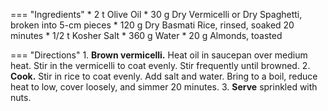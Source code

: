 === "Ingredients"
    * 2 t Olive Oil
    * 30 g Dry Vermicelli or Dry Spaghetti, broken into 5-cm pieces
    * 120 g Dry Basmati Rice, rinsed, soaked 20 minutes
    * 1/2 t Kosher Salt
    * 360 g Water
    * 20 g Almonds, toasted

=== "Directions"
    1. **Brown vermicelli.** Heat oil in saucepan over medium heat. Stir in the vermicelli to coat evenly. Stir frequently until browned.
    2. **Cook.** Stir in rice to coat evenly. Add salt and water. Bring to a boil, reduce heat to low, cover loosely, and simmer 20 minutes.
    3. **Serve** sprinkled with nuts.

[^tariq]:
    Tariq. ["Traditional Lebanese Rice with Vermicelli."](https://www.cheftariq.com/recipe/lebanese-rice/) _Chef Tariq._ 10 August 2020.
[^mitzewich]:
    Mitzewich, John. ["Chicken Rice-a-Roni – Not Actually the San Francisco Treat."](https://foodwishes.blogspot.com/2022/01/chicken-rice-roni-not-actually-san.html) *Food Wishes.* 20 January 2022.
